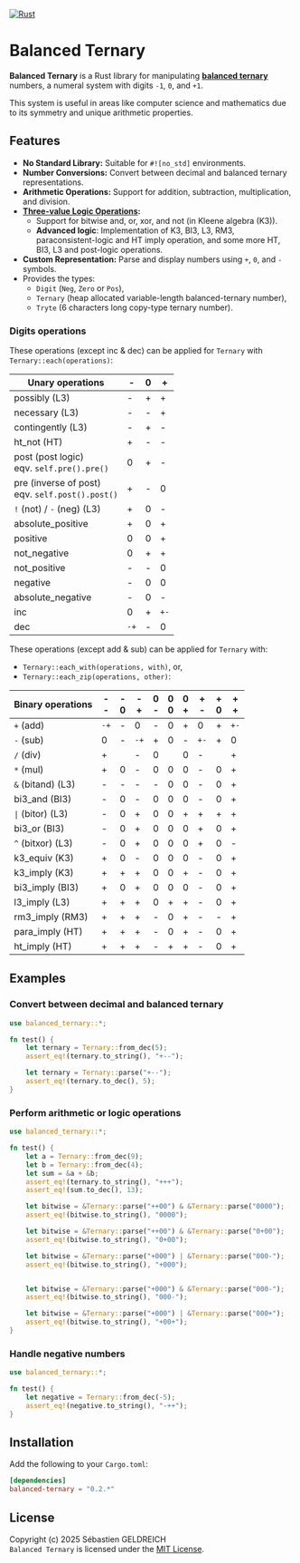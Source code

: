 [![Rust](https://github.com/Trehinos/balanced-ternary/actions/workflows/rust.yml/badge.svg)](https://github.com/Trehinos/balanced-ternary/actions/workflows/rust.yml)

# Balanced Ternary

**Balanced Ternary** is a Rust library for manipulating
**[balanced ternary](https://en.wikipedia.org/wiki/Balanced_ternary)**
numbers, a numeral system with digits `-1`, `0`, and `+1`.

This system is useful in areas like computer science and mathematics due to its symmetry and unique arithmetic
properties.

## Features

- **No Standard Library:** Suitable for `#![no_std]` environments.
- **Number Conversions:** Convert between decimal and balanced ternary representations.
- **Arithmetic Operations:** Support for addition, subtraction, multiplication, and division.
- **[Three-value Logic Operations](https://en.wikipedia.org/wiki/Three-valued_logic):**
    - Support for bitwise and, or, xor, and not (in Kleene algebra (K3)).
    - **Advanced logic**: Implementation of K3, BI3, L3, RM3, paraconsistent-logic and HT imply operation,
      and some more HT, BI3, L3 and post-logic operations.
- **Custom Representation:** Parse and display numbers using `+`, `0`, and `-` symbols.
- Provides the types:
    - `Digit` (`Neg`, `Zero` or `Pos`),
    - `Ternary` (heap allocated variable-length balanced-ternary number),
    - `Tryte` (6 characters long copy-type ternary number).

### Digits operations

These operations (except inc & dec) can be applied for `Ternary` with `Ternary::each(operations)`:

| Unary operations                                   | -    | 0 | +    |
|----------------------------------------------------|------|---|------|
| possibly (L3)                                      | -    | + | +    |
| necessary (L3)                                     | -    | - | +    |
| contingently (L3)                                  | -    | + | -    |
| ht_not (HT)                                        | +    | - | -    |
| post (post logic)<br>eqv. `self.pre().pre()`       | 0    | + | -    |
| pre (inverse of post)<br>eqv. `self.post().post()` | +    | - | 0    |
| `!` (not) / `-` (neg) (L3)                         | +    | 0 | -    |
| absolute_positive                                  | +    | 0 | +    |
| positive                                           | 0    | 0 | +    |
| not_negative                                       | 0    | + | +    |
| not_positive                                       | -    | - | 0    |
| negative                                           | -    | 0 | 0    |
| absolute_negative                                  | -    | 0 | -    |
| inc                                                | 0    | + | `+-` |
| dec                                                | `-+` | - | 0    |

These operations (except add & sub) can be applied for `Ternary` with:

- `Ternary::each_with(operations, with)`, or,
- `Ternary::each_zip(operations, other)`:

| Binary operations | -<br>- | -<br>0 | -<br>+ | 0<br>- | 0<br>0 | 0<br>+ | +<br>- | +<br>0 | +<br>+ |
|-------------------|--------|--------|--------|--------|--------|--------|--------|--------|--------|
| `+` (add)         | `-+`   | -      | 0      | -      | 0      | +      | 0      | +      | `+-`   |
| `-` (sub)         | 0      | -      | `-+`   | +      | 0      | -      | `+-`   | +      | 0      |
| `/` (div)         | +      |        | -      | 0      |        | 0      | -      |        | +      |
| `*` (mul)         | +      | 0      | -      | 0      | 0      | 0      | -      | 0      | +      |
| `&` (bitand) (L3) | -      | -      | -      | -      | 0      | 0      | -      | 0      | +      |
| bi3_and (BI3)     | -      | 0      | -      | 0      | 0      | 0      | -      | 0      | +      |
| `\|` (bitor) (L3) | -      | 0      | +      | 0      | 0      | +      | +      | +      | +      |
| bi3_or (BI3)      | -      | 0      | +      | 0      | 0      | 0      | +      | 0      | +      |
| `^` (bitxor) (L3) | -      | 0      | +      | 0      | 0      | 0      | +      | 0      | -      |
| k3_equiv (K3)     | +      | 0      | -      | 0      | 0      | 0      | -      | 0      | +      |
| k3_imply (K3)     | +      | +      | +      | 0      | 0      | +      | -      | 0      | +      |
| bi3_imply (BI3)   | +      | 0      | +      | 0      | 0      | 0      | -      | 0      | +      |
| l3_imply (L3)     | +      | +      | +      | 0      | +      | +      | -      | 0      | +      |
| rm3_imply (RM3)   | +      | +      | +      | -      | 0      | +      | -      | -      | +      |
| para_imply (HT)   | +      | +      | +      | -      | 0      | +      | -      | 0      | +      |
| ht_imply (HT)     | +      | +      | +      | -      | +      | +      | -      | 0      | +      |

## Examples

### Convert between decimal and balanced ternary

```rust
use balanced_ternary::*;

fn test() {
    let ternary = Ternary::from_dec(5);
    assert_eq!(ternary.to_string(), "+--");

    let ternary = Ternary::parse("+--");
    assert_eq!(ternary.to_dec(), 5);
}
```

### Perform arithmetic or logic operations

```rust
use balanced_ternary::*;

fn test() {
    let a = Ternary::from_dec(9);
    let b = Ternary::from_dec(4);
    let sum = &a + &b;
    assert_eq!(ternary.to_string(), "+++");
    assert_eq!(sum.to_dec(), 13);

    let bitwise = &Ternary::parse("++00") & &Ternary::parse("0000");
    assert_eq!(bitwise.to_string(), "0000");

    let bitwise = &Ternary::parse("++00") & &Ternary::parse("0+00");
    assert_eq!(bitwise.to_string(), "0+00");

    let bitwise = &Ternary::parse("+000") | &Ternary::parse("000-");
    assert_eq!(bitwise.to_string(), "+000");


    let bitwise = &Ternary::parse("+000") & &Ternary::parse("000-");
    assert_eq!(bitwise.to_string(), "000-");

    let bitwise = &Ternary::parse("+000") | &Ternary::parse("000+");
    assert_eq!(bitwise.to_string(), "+00+");
}
```

### Handle negative numbers

```rust
use balanced_ternary::*;

fn test() {
    let negative = Ternary::from_dec(-5);
    assert_eq!(negative.to_string(), "-++");
}
```

## Installation

Add the following to your `Cargo.toml`:

```toml
[dependencies]
balanced-ternary = "0.2.*"
```

## License

Copyright (c) 2025 Sébastien GELDREICH  
`Balanced Ternary` is licensed under the [MIT License](LICENSE).
